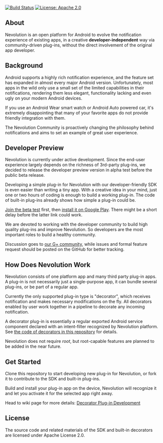 [![Build Status](https://travis-ci.org/oasisfeng/nevolution.svg?branch=master)](https://travis-ci.org/oasisfeng/nevolution)
[![License: Apache 2.0](https://img.shields.io/badge/license-Apache%202.0-blue.svg)](https://github.com/oasisfeng/nevolution)

About
-------

Nevolution is an open platform for Android to evolve the notification experience of existing apps, in a creative **developer-independent** way via community-driven plug-ins, without the direct involvement of the original app developer.


Background
------------

Android supports a highly rich notification experience, and the feature set has expanded in almost every major Android version. Unfortunately, most apps in the wild only use a small set of the limited capabilities in their notifications, rendering them less elegant, functionality lacking and even ugly on your modern Android devices.

If you use an Android Wear smart watch or Android Auto powered car, it's extremely disappointing that many of your favorite apps do not provide friendly integration with them.

The Nevolution Community is proactively changing the philosophy behind notifications and aims to set an example of great user experience.


Developer Preview
-------------------

Nevolution is currently under active development. Since the end-user experience largely depends on the richness of 3rd-party plug-ins, we decided to release the developer preview version in alpha test before the public beta release.

Developing a simple plug-in for Nevolution with our developer-friendly SDK is even easier than writing a tiny app. With a creative idea in your mind, just one or two hours of coding is enough to build a working plug-in. The code of built-in plug-ins already shows how simple a plug-in could be.

[Join the beta test](https://play.google.com/apps/testing/com.oasisfeng.nevo) first, then [install it on Google Play](https://play.google.com/store/apps/details?id=com.oasisfeng.nevo&referrer=utm_source%3Dgithub%26utm_medium%3Dreadme). There might be a short delay before the latter link could work.

We are devoted to working with the developer community to build high quality plug-ins and improve Nevolution. So developers are the most important roles to build a healthy community.

Discussion goes to [our G+ community](https://plus.google.com/communities/108874686073587920040), while issues and formal feature request should be posted on the GitHub for better tracking.


How Does Nevolution Work
--------------------------

Nevolution consists of one platform app and many third party plug-in apps. A plug-in is not necessarily just a single-purpose app, it can bundle several plug-ins, or be part of a regular app.

Currently the only supported plug-in type is "decorator", which receives notification and makes necessary modifications on the fly. All decorators enabled by user work together in a pipeline to decorate any incoming notification.

A decorator plug-in is essentially a regular exported Android service component declared with an intent-filter recognized by Nevolution platform. See [the code of decorators in this repository](/decorators) for details.

Nevolution does not require *root*, but root-capable features are planned to be added in the near future.


Get Started
-------------

Clone this repository to start developing new plug-in for Nevolution, or fork it to contribute to the SDK and built-in plug-ins.

Build and install your plug-in app on the device, Nevolution will recognize it and let you activate it for the selected app right away.

Head to wiki page for more details: [Decorator Plug-in Development](https://github.com/oasisfeng/nevolution/wiki/Decorator-Plugin-Development)


License
---------
The source code and related materials of the SDK and built-in decorators are licensed under Apache License 2.0.
